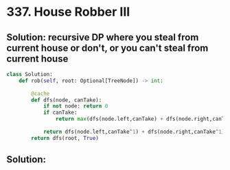 # 337. House Robber III

## Solution: recursive DP where you steal from current house or don't, or you can't steal from current house

```py
class Solution:
    def rob(self, root: Optional[TreeNode]) -> int:
        
        @cache
        def dfs(node, canTake):
            if not node: return 0
            if canTake:
                return max(dfs(node.left,canTake) + dfs(node.right,canTake), node.val + dfs(node.left,canTake^1) + dfs(node.right,canTake^1))
            
            return dfs(node.left,canTake^1) + dfs(node.right,canTake^1)
        return dfs(root, True)
```


## Solution:


```py

```
